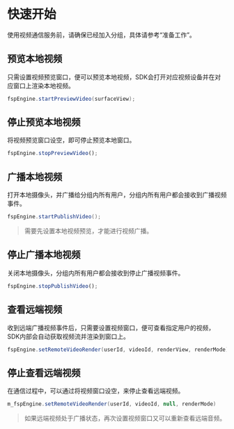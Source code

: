 # 快速开始

使用视频通信服务前，请确保已经加入分组，具体请参考“准备工作”。


## 预览本地视频

只需设置视频预览窗口，便可以预览本地视频，SDK会打开对应视频设备并在对应窗口上渲染本地视频。

```java
fspEngine.startPreviewVideo(surfaceView);
```


## 停止预览本地视频

将视频预览窗口设空，即可停止预览本地窗口。

```js
fspEngine.stopPreviewVideo();
```


## 广播本地视频

打开本地摄像头，并广播给分组内所有用户，分组内所有用户都会接收到广播视频事件。

```java
fspEngine.startPublishVideo();
```

> 需要先设置本地视频预览，才能进行视频广播。


## 停止广播本地视频

关闭本地摄像头，分组内所有用户都会接收到停止广播视频事件。

```js
fspEngine.stopPublishVideo();
```


## 查看远端视频

收到远端广播视频事件后，只需要设置视频窗口，便可查看指定用户的视频，SDK内部会自动获取视频流并渲染到窗口上。

```java
fspEngine.setRemoteVideoRender(userId, videoId, renderView, renderMode)
```


## 停止查看远端视频

在通信过程中，可以通过将视频窗口设空，来停止查看远端视频。

```java
m_fspEngine.setRemoteVideoRender(userId, videoId, null, renderMode)
```

> 如果远端视频处于广播状态，再次设置视频窗口又可以重新查看远端音频。
